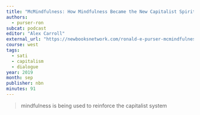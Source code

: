 ```yaml
---
title: "McMindfulness: How Mindfulness Became the New Capitalist Spirituality"
authors:
  - purser-ron
subcat: podcast
editor: "Alex Carroll"
external_url: "https://newbooksnetwork.com/ronald-e-purser-mcmindfulness-how-mindfulness-became-the-new-capitalist-spirituality-repeater-books-2019"
course: west
tags:
  - sati
  - capitalism
  - dialogue
year: 2019
month: sep
publisher: nbn
minutes: 91
---
```


> mindfulness is being used to reinforce the capitalist system
